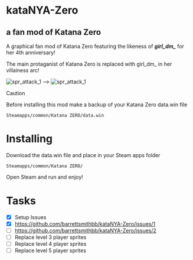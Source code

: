 # kataNYA-Zero
## a fan mod of Katana Zero

A graphical fan mod of Katana Zero featuring the likeness of ***girl_dm_*** for her 4th anniversary!

The main protaganist of Katana Zero is replaced with girl_dm_ in her villainess arc!

![spr_attack_1](https://github.com/barrettsmithbb/kataNYA-Zero/assets/91964954/e92d9c99-e055-47ff-a4e7-e273a80b5bbd) --> ![spr_attack_1](https://github.com/barrettsmithbb/kataNYA-Zero/assets/91964954/c1e21800-ae1f-4777-ae8a-c7468690c784)

> [!CAUTION]
> Before installing this mod make a backup of your Katana Zero data.win file

```
Steamapps/common/Katana ZERO/data.win
```

# Installing
Download the data.win file and place in your Steam apps folder

```
Steamapps/common/Katana ZERO/
```
Open Steam and run and enjoy!


# Tasks
- [X] Setup Issues
- [X] https://github.com/barrettsmithbb/kataNYA-Zero/issues/1
- [ ] https://github.com/barrettsmithbb/kataNYA-Zero/issues/2
- [ ] Replace level 3 player sprites
- [ ] Replace level 4 player sprites
- [ ] Replace level 5 player sprites
